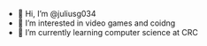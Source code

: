 - 👋 Hi, I’m @juliusg034
- 👀 I’m interested in video games and coidng
- 🌱 I’m currently learning computer science at CRC


<!---
juliusg034/juliusg034 is a ✨ special ✨ repository because its `README.md` (this file) appears on your GitHub profile.
You can click the Preview link to take a look at your changes.
--->

